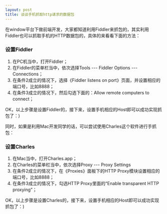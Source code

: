 ```yaml
---
layout: post
title: 谈谈手机抓取http请求的数据包
---
```


在window平台下做前端开发，大家都知道利用Fiddler来抓包的，其实利用Fiddler也可以抓取手机的HTTP数据包的，具体的来看看下面的方法：


### 设置Fiddler

1. 在PC机当中，打开Fiddler；
2. 在Fiddler的菜单栏当中，依次选择Tools --- Fiddler Options --- Connections；
3. 在条件2成立的情况下，选择《Fiddler listens on port》页面，并设置相应的端口号，比如8888；
4. 在条件3成立的情况下，然后勾选下面的：Allow remote computers to connect；

OK，以上步骤是设置Fiddler的，接下来，设置手机相应的Host即可以成功实现抓包了：)

同时，如果是利用Mac开发同学的话，可以尝试使用Charles这个软件进行手抓包：

### 设置Charles

1. 在Mac当中，打开Charles.app；
2. 在Charles的菜单栏当中，依次选择Proxy --- Proxy Settings
3. 在条件2成立的情况下，在《Proxies》面板下的HTTP Proxy模块设置相应的端口号，比如8888；
4. 在条件3成立的情况下，勾选HTTP Proxy里面的“Enable transparent HTTP proxying”；

OK，以上步骤是设置Charles的，接下来，设置手机相应的Host即可以成功实现抓包了：)